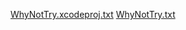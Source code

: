 [WhyNotTry.xcodeproj.txt](https://github.com/sologangra/Karma/files/14567860/WhyNotTry.xcodeproj.txt)
[WhyNotTry.txt](https://github.com/sologangra/Karma/files/14567880/WhyNotTry.txt)
